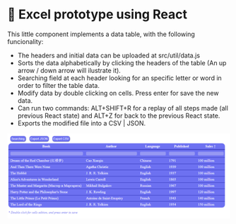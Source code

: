 # 🧾 Excel prototype using React

This little component implements a data table, with the following funcionality:

- The headers and initial data can be uploaded at src/util/data.js
- Sorts the data alphabetically by clicking the headers of the table (An up arrow / down arrow will ilustrate it).
- Searching field at each header looking for an specific letter or word in order to filter the table data.
- Modify data by double clicking on cells. Press enter for save the new data.
- Can run two commands: ALT+SHIFT+R for a replay of all steps made (all previous React state) and ALT+Z for back to the previous React state.
- Exports the modified file into a CSV | JSON.

<img src="https://github.com/GuilleAngulo/excel-react/blob/master/react-excel.png" width="900">
